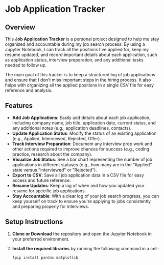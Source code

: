 # Job Application Tracker

## Overview

This **Job Application Tracker** is a personal project designed to help me stay organized and accountable during my job search process. By using a Jupyter Notebook, I can track all the positions I've applied for, keep my resume updated, and record important details about each application, such as application status, interview preparation, and any additional tasks needed to follow up.

The main goal of this tracker is to keep a structured log of job applications and ensure that I don't miss important steps in the hiring process. It also helps with organizing all the applied positions in a single CSV file for easy reference and analysis.

## Features

- **Add Job Applications**: Easily add details about each job application, including company name, job title, application date, current status, and any additional notes (e.g., application deadlines, contacts).
- **Update Application Status**: Modify the status of an existing application (e.g., Applied, Interviewed, Rejected, Offer).
- **Track Interview Preparation**: Document any interview prep work and other actions required to improve chances for success (e.g., coding practice, research about the company).
- **Visualize Job Status**: See a bar chart representing the number of job applications in different statuses (e.g., how many are in the "Applied" state versus "Interviewed" or "Rejected").
- **Export to CSV**: Save all job application data in a CSV file for easy access and future reference.
- **Resume Updates**: Keep a log of when and how you updated your resume for specific job applications.
- **Stay Accountable**: With a clear log of your job search progress, you can keep yourself on track to ensure you're applying to jobs consistently and preparing properly for interviews.

## Setup Instructions

1. **Clone or Download** the repository and open the Jupyter Notebook in your preferred environment.
   
2. **Install the required libraries** by running the following command in a cell:
   ```bash
   !pip install pandas matplotlib
